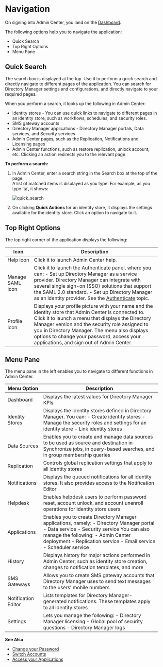 # Navigation

On signing into Admin Center, you land on the [Dashboard](/docs/directorymanager/11.1/directorymanager/admincenter/general/dashboard.md).

The following options help you to navigate the application:

- Quick Search
- Top Right Options
- Menu Pane

## Quick Search

The search box is displayed at the top. Use it to perform a quick search and directly navigate to
different pages of the application. You can search for Directory Manager settings and
configurations, and directly navigate to your required pages.

When you perform a search, it looks up the following in Admin Center:

- Identity stores - You can use quick links to navigate to different pages in an identity store,
  such as workflows, schedules, and security roles.
- SMS gateway accounts
- Directory Manager applications - Directory Manager portals, Data services, and Security services
- Admin Center pages, such as the Replication, Notifications and Licensing pages
- Admin Center functions, such as restore replication, unlock account, etc. Clicking an action
  redirects you to the relevant page.

**To perform a search:**

1. In Admin Center, enter a search string in the Search box at the top of the page.  
   A list of matched items is displayed as you type. For example, as you type ‘ta’, it shows:

   ![quick_search](/img/product_docs/directorymanager/directorymanager/admincenter/general/quick_search.webp)

2. On clicking **Quick Actions** for an identity store, it displays the settings available for the
   identity store. Click an option to navigate to it.

## Top Right Options

The top right corner of the application displays the following:

| Icon             | Description                                                                                                                                                                                                                                                                                                                                                                          |
| ---------------- | ------------------------------------------------------------------------------------------------------------------------------------------------------------------------------------------------------------------------------------------------------------------------------------------------------------------------------------------------------------------------------------ |
| Help icon        | Click it to launch Admin Center help.                                                                                                                                                                                                                                                                                                                                                |
| Manage SAML icon | Click it to launch the Authenticate panel, where you can: - Set up Directory Manager as a service provider. Directory Manager can integrate with several single sign-on (SSO) solutions that support the SAML 2.0 standard. - Set up Directory Manager as an identity provider. See the [Authenticate](/docs/directorymanager/11.1/directorymanager/authenticate/overview.md) topic. |
| Profile icon     | Displays your profile picture with your name and the identity store that Admin Center is connected to. Click it to launch a menu that displays the Directory Manager version and the security role assigned to you in Directory Manager. The menu also displays options to change your password, access your applications, and sign out of Admin Center.                             |

## Menu Pane

The menu pane in the left enables you to navigate to different functions in Admin Center.

| Menu Option         | Description                                                                                                                                                                                                                                       |
| ------------------- | ------------------------------------------------------------------------------------------------------------------------------------------------------------------------------------------------------------------------------------------------- |
| Dashboard           | Displays the latest values for Directory Manager KPIs                                                                                                                                                                                             |
| Identity Stores     | Displays the identity stores defined in Directory Manager. You can: - Create identity stores - Manage the security roles and settings for an identity store - Link identity stores                                                                |
| Data Sources        | Enables you to create and manage data sources to be used as source and destination in Synchronize jobs, in query-based searches, and in group membership queries                                                                                  |
| Replication         | Controls global replication settings that apply to all identity stores                                                                                                                                                                            |
| Notifications       | Displays the queued notifications for all identity stores. It also provides access to the Notification Editor                                                                                                                                     |
| Helpdesk            | Enables helpdesk users to perform password reset, account unlock, and account unenroll operations for identity store users                                                                                                                        |
| Applications        | Enables you to create Directory Manager applications, namely: - Directory Manager portal - Data service - Security service You can also manage the following: - Admin Center deployment - Replication service - Email service - Scheduler service |
| History             | Displays history for major actions performed in Admin Center, such as identity store creation, changes to notification templates, and more                                                                                                        |
| SMS Gateways        | Allows you to create SMS gateway accounts that Directory Manager uses to send text messages to the users’ mobile numbers                                                                                                                          |
| Notification Editor | Lists templates for Directory Manager-generated notifications. These templates apply to all identity stores                                                                                                                                       |
| Settings            | Lets you manage the following: - Directory Manager licensing - Global pool of security questions - Directory Manager logs                                                                                                                         |

**See Also**

- [Change your Password](/docs/directorymanager/11.1/directorymanager/admincenter/general/changepassword.md)
- [Switch Accounts](/docs/directorymanager/11.1/directorymanager/admincenter/general/switchaccount.md)
- [Access your Applications](/docs/directorymanager/11.1/directorymanager/admincenter/general/accessapplications.md)
